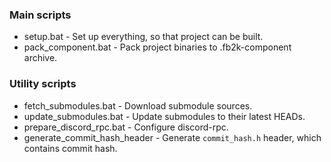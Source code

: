 ### Main scripts
- setup.bat - Set up everything, so that project can be built.
- pack_component.bat - Pack project binaries to .fb2k-component archive.

### Utility scripts
- fetch_submodules.bat - Download submodule sources.
- update_submodules.bat - Update submodules to their latest HEADs.
- prepare_discord_rpc.bat - Configure discord-rpc.
- generate_commit_hash_header - Generate `commit_hash.h` header, which contains commit hash.
